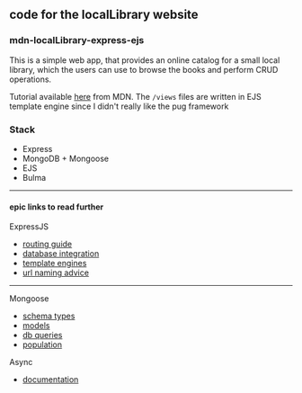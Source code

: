 ## code for the localLibrary website
### mdn-localLibrary-express-ejs

This is a simple web app, that provides an online catalog for a small local library, which the users can use to browse the books and perform CRUD operations.

Tutorial available [here](https://developer.mozilla.org/en-US/docs/Learn/Server-side/Express_Nodejs/Tutorial_local_library_website) from MDN. The `/views` files are written in EJS template engine since I didn't really like the pug framework

<h3>Stack</h3>
<ul>
  <li>Express </li>
  <li>MongoDB + Mongoose </li>
  <li>EJS </li>
  <li>Bulma</li>
</ul>

---

#### epic links to read further

ExpressJS
- [routing guide](http://expressjs.com/en/guide/routing.html)
- [database integration](https://expressjs.com/en/guide/database-integration.html)
- [template engines](https://expressjs.com/en/guide/using-template-engines.html)  
- [url naming advice](https://www.w3.org/Provider/Style/URI)
---

Mongoose
- [schema types](http://mongoosejs.com/docs/schematypes.html)
- [models](http://mongoosejs.com/docs/models.html)
- [db queries](http://mongoosejs.com/docs/queries.html)
- [population](http://mongoosejs.com/docs/populate.html)

Async
- [documentation](https://caolan.github.io/async/v3/docs.html)
  